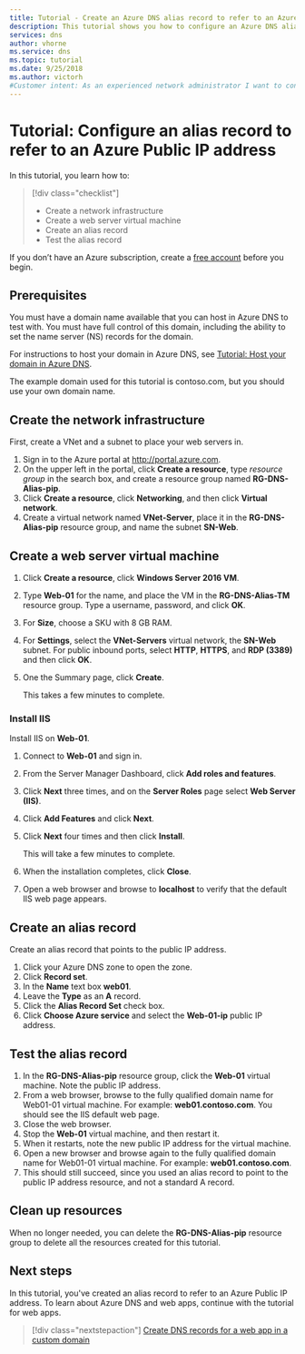 ```yaml
---
title: Tutorial - Create an Azure DNS alias record to refer to an Azure Public IP address.
description: This tutorial shows you how to configure an Azure DNS alias record to reference an Azure Public IP address.
services: dns
author: vhorne
ms.service: dns
ms.topic: tutorial
ms.date: 9/25/2018
ms.author: victorh
#Customer intent: As an experienced network administrator I want to configure Azure an DNS alias record to refer to an Azure Public IP address.
---
```


# Tutorial: Configure an alias record to refer to an Azure Public IP address 

In this tutorial, you learn how to:

> [!div class="checklist"]
> * Create a network infrastructure
> * Create a web server virtual machine
> * Create an alias record
> * Test the alias record


If you don’t have an Azure subscription, create a [free account](https://azure.microsoft.com/free/?WT.mc_id=A261C142F) before you begin.

## Prerequisites
You must have a domain name available that you can host in Azure DNS to test with. You must have full control of this domain, including the ability to set the name server (NS) records for the domain.

For instructions to host your domain in Azure DNS, see [Tutorial: Host your domain in Azure DNS](dns-delegate-domain-azure-dns.md).

The example domain used for this tutorial is contoso.com, but you should use your own domain name.

## Create the network infrastructure
First, create a VNet and a subnet to place your web servers in.
1. Sign in to the Azure portal at http://portal.azure.com.
2. On the upper left in the portal, click **Create a resource**, type *resource group* in the search box, and create a resource group named **RG-DNS-Alias-pip**.
3. Click **Create a resource**, click **Networking**, and then click **Virtual network**.
4. Create a virtual network named **VNet-Server**, place it in the **RG-DNS-Alias-pip** resource group, and name the subnet **SN-Web**.

## Create a web server virtual machine
1. Click **Create a resource**, click **Windows Server 2016 VM**.
2. Type **Web-01** for the name, and place the VM in the **RG-DNS-Alias-TM** resource group. Type a username, password, and click **OK**.
3. For **Size**, choose a SKU with 8 GB RAM.
4. For **Settings**, select the **VNet-Servers** virtual network, the **SN-Web** subnet. For public inbound ports, select **HTTP**, **HTTPS**, and **RDP (3389)** and then click **OK**.
5. One the Summary page, click **Create**.

   This takes a few minutes to complete.

### Install IIS

Install IIS on **Web-01**.

1. Connect to **Web-01** and sign in.
2. From the Server Manager Dashboard, click **Add roles and features**.
3. Click **Next** three times, and on the **Server Roles** page select **Web Server (IIS)**.
4. Click **Add Features** and click **Next**.
5. Click **Next** four times and then click **Install**.

   This will take a few minutes to complete.
6. When the installation completes, click **Close**.
7. Open a web browser and browse to **localhost** to verify that the default IIS web page appears.

## Create an alias record

Create an alias record that points to the public IP address.

1. Click your Azure DNS zone to open the zone.
2. Click **Record set**.
3. In the **Name** text box **web01**.
4. Leave the **Type** as an **A** record.
5. Click the **Alias Record Set** check box.
6. Click **Choose Azure service** and select the **Web-01-ip** public IP address.

## Test the alias record

1. In the **RG-DNS-Alias-pip** resource group, click the **Web-01** virtual machine. Note the public IP address.
1. From a web browser, browse to the fully qualified domain name for Web01-01 virtual machine. For example: **web01.contoso.com**. You should see the IIS default web page.
2. Close the web browser.
3. Stop the **Web-01** virtual machine, and then restart it.
4. When it restarts, note the new public IP address for the virtual machine.
5. Open a new browser and browse again to the fully qualified domain name for Web01-01 virtual machine. For example: **web01.contoso.com**.
6. This should still succeed, since you used an alias record to point to the public IP address resource, and not a standard A record.

## Clean up resources

When no longer needed, you can delete the **RG-DNS-Alias-pip** resource group to delete all the resources created for this tutorial.


## Next steps

In this tutorial, you've created an alias record to refer to an Azure Public IP address. To learn about Azure DNS and web apps, continue with the tutorial for web apps.

> [!div class="nextstepaction"]
> [Create DNS records for a web app in a custom domain](./dns-web-sites-custom-domain.md)
